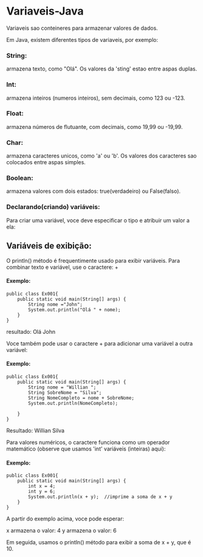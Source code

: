 # Variaveis-Java
  Variaveis sao conteineres para armazenar valores de dados.

 Em Java, existem diferentes tipos de variaveis, por exemplo:

 ### String:
 armazena texto, como "Olá". Os valores da 'sting' estao entre aspas duplas.
 ### Int:
 armazena inteiros (numeros inteiros), sem decimais, como 123 ou -123.

 ### Float:
 armazena números de flutuante, com decimais, como 19,99 ou -19,99.

 ### Char:
 armazena caracteres unicos, como 'a' ou 'b'. Os valores dos caracteres sao colocados entre aspas simples.

 ### Boolean:
 armazena valores com dois estados: true(verdadeiro) ou False(falso).

 ### Declarando(criando) variáveis:
 Para criar uma variável, voce deve especificar o tipo e atribuir um valor a ela:

## Variáveis de exibição:
O println() método é frequentimente usado para exibir variáveis.
Para combinar texto e variável, use o caractere: +

#### Exemplo:

    public class Ex001{
        public static void main(String[] args) {
            String nome ="John";
            System.out.println("Olá " + nome);
        }
    }
resultado: Olá John


Voce também pode usar o caractere + para adicionar uma variável a outra variável:

#### Exemplo:

    public class Ex001{
        public static void main(String[] args) {
            String nome = "Willian ";
            String SobreNome = "Silva";
            String NomeCompleto = nome + SobreNome;
            System.out.println(NomeCompleto);

        }
    }
Resultado: Willian Silva


Para valores numéricos, o caractere funciona como um operador matemático (observe que usamos 'int' variáveis (inteiras) aqui):

#### Exemplo:

    public class Ex001{
        public static void main(String[] args) {
            int x = 4;
            int y = 6;
            System.out.println(x + y);  //imprime a soma de x + y
        }
    }

A partir do exemplo acima, voce pode esperar:

x armazena o valor: 4
y armazena o valor: 6

Em seguida, usamos o println() método para exibir a soma de x + y, que é 10.



